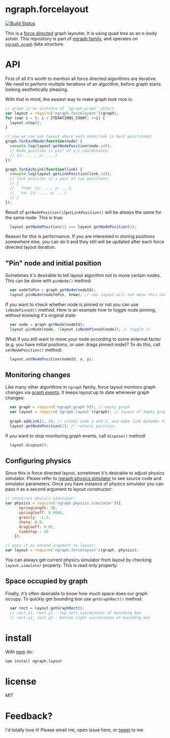 ngraph.forcelayout
==========================
[![Build Status](https://travis-ci.org/anvaka/ngraph.forcelayout.png?branch=master)](https://travis-ci.org/anvaka/ngraph.forcelayout)

This is a [force directed](http://en.wikipedia.org/wiki/Force-directed_graph_drawing) graph layouter. It is using quad tree as an n-body solver. This repository is part of [ngraph family](https://github.com/anvaka/ngraph), and operates on [`ngraph.graph`](https://github.com/anvaka/ngraph.graph) data structure.

# API

First of all it's worth to mention all force directed algorithms are iterative. We need to
perform multiple iterations of an algorithm, before graph starts looking aesthetically pleasing.

With that in mind, the easiest way to make graph look nice is:

``` js
// graph is an instance of `ngraph.graph` object.
var layout = require('ngraph.forcelayout')(graph); 
for (var i = 0; i < ITERATIONS_COUNT; ++i) {
  layout.step();
}

// now we can ask layout where each node/link is best positioned:
graph.forEachNode(function(node) {
  console.log(layout.getNodePosition(node.id));
  // Node position is pair of x,y coordinates:
  // {x: ... , y: ... }
});

graph.forEachLink(function(link) {
  console.log(layout.getLinkPosition(link.id));
  // link position is a pair of two positions:
  // { 
  //   from: {x: ..., y: ...}, 
  //   to: {x: ..., y: ...} 
  // }
});
```


Result of `getNodePosition()`/`getLinkPosition()` will be always the same for the same node. This is true:

``` js
  layout.getNodePosition(1) === layout.getNodePosition(1);
```

Reason for this is performance. If you are interested in storing positions somewhere else, you can do it and they still will be updated after each force directed layout iteration.

## "Pin" node and initial position

Sometimes it's desirable to tell layout algorithm not to move certain nodes. This can be done with `pinNode()` method:

``` js
  var nodeToPin = graph.getNode(nodeId);
  layout.pinNode(nodeToPin, true); // now layout will not move this node
```

If you want to check whether node is pinned or not you can use `isNodePinned()` method. Here is an example how to toggle node pinning, without knowing it's original state:

``` js
  var node = graph.getNode(nodeId);
  layout.pinNode(node, !layout.isNodePinned(node)); // toggle it
```

What if you still want to move your node according to some external factor (e.g. you have initial positions, or user drags pinned node)? To do this, call `setNodePosition()` method:

``` js
  layout.setNodePosition(nodeId, x, y);
```

## Monitoring changes

Like many other algorithms in `ngraph` family, force layout monitors graph changes via [graph events](https://github.com/anvaka/ngraph.graph#listening-to-events). It keeps layout up to date whenever graph changes:

``` js
  var graph = require('ngraph.graph')(); // empty graph
  var layout = require('ngraph.layout')(graph); // layout of empty graph
  
  graph.addLink(1, 2); // create node 1 and 2, and make link between them
  layout.getNodePosition(1); // returns position. 
```

If you want to stop monitoring graph events, call `dispose()` method:
``` js
  layout.dispose();
```
  
## Configuring physics

Since this is force directed layout, sometimes it's desirable to adjust physics simulator. Please refer to [ngraph.physics.simulator](https://github.com/anvaka/ngraph.physics.simulator) to see source code and simulator parameters. Once you have instance of physics simulator you can pass it as a second argument to layout constructor:

``` js
// construct physics simulator:
var physics = require('ngraph.physics.simulator')({
      springLength: 30,
      springCoeff: 0.0008,
      gravity: -1.2,
      theta: 0.8,
      dragCoeff: 0.02,
      timeStep : 20
    });

// pass it as second argument to layout:
var layout = require('ngraph.forcelayout')(graph, physics);
```

You can always get current physics simulator from layout by checking `layout.simulator` property. This is read only property.

## Space occupied by graph

Finally, it's often desirable to know how much space does our graph occupy. To quickly get bounding box use `getGraphRect()` method:

``` js
  var rect = layout.getGraphRect();
  // rect.x1, rect.y1 - top left coordinates of bounding box
  // rect.x2, rect.y2 - bottom right coordinates of bounding box
```

# install

With [npm](https://npmjs.org) do:

```
npm install ngraph.layout
```

# license

MIT

# Feedback?

I'd totally love it! Please email me, open issue here, or [tweet](https://twitter.com/anvaka) to me
